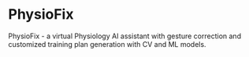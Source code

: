 # PhysioFix
PhysioFix - a virtual Physiology AI assistant with gesture correction and customized training plan generation with CV and ML models.
